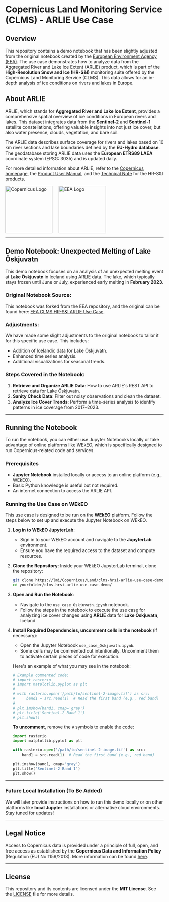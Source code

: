 
# Copernicus Land Monitoring Service (CLMS) - ARLIE Use Case

## Overview

This repository contains a demo notebook that has been slightly adjusted from the original notebook created by the [European Environment Agency (EEA)](https://github.com/eea). The use case demonstrates how to analyze data from the Aggregated River and Lake Ice Extent (ARLIE) product, which is part of the **High-Resolution Snow and Ice (HR-S&I)** monitoring suite offered by the Copernicus Land Monitoring Service (CLMS). This data allows for an in-depth analysis of ice conditions on rivers and lakes in Europe.

## About ARLIE

ARLIE, which stands for **Aggregated River and Lake Ice Extent**, provides a comprehensive spatial overview of ice conditions in European rivers and lakes. This dataset integrates data from the **Sentinel-2** and **Sentinel-1** satellite constellations, offering valuable insights into not just ice cover, but also water presence, clouds, vegetation, and bare soil.

The ARLIE data describes surface coverage for rivers and lakes based on 10 km river sections and lake boundaries defined by the **EU-Hydro database**. The geodatabase storing ARLIE data uses the **European ETRS89 LAEA** coordinate system (EPSG: 3035) and is updated daily.

For more detailed information about ARLIE, refer to the [Copernicus homepage](https://land.copernicus.eu/), the [Product User Manual](https://land.copernicus.eu/user-corner/technical-library/hrsi-pum), and the [Technical Note](https://land.copernicus.eu/user-corner/technical-library/hrsi-tn) for the HR-S&I products.

<div style="display: flex; align-items: center;">
    <img src="https://www.copernicus.eu/sites/default/files/styles/image_img_fluid/public/images/media/low/295955-Copernicus_logo_node_full_image_2.jpg?itok=rxBru8V4" alt="Copernicus Logo" style="width: 150px; margin-right: 20px;"/>
    <img src="https://www.eea.europa.eu/en/newsroom/branding-materials/eea_logo_compact_en.png/@@images/image/preview" alt="EEA Logo" style="width: 150px;"/>
</div>


***

## Demo Notebook: Unexpected Melting of Lake Öskjuvatn

This demo notebook focuses on an analysis of an unexpected melting event at **Lake Öskjuvatn** in Iceland using ARLIE data. The lake, which typically stays frozen until June or July, experienced early melting in **February 2023**. 

### Original Notebook Source:
This notebook was forked from the EEA repository, and the original can be found here: [EEA CLMS HR-S&I ARLIE Use Case](https://github.com/eea/clms-hrsi-arlie-use-case).

### Adjustments:
We have made some slight adjustments to the original notebook to tailor it for this specific use case. This includes:
- Addition of Icelandic data for Lake Öskjuvatn.
- Enhanced time series analysis.
- Additional visualizations for seasonal trends.

### Steps Covered in the Notebook:
1. **Retrieve and Organize ARLIE Data**: How to use ARLIE's REST API to retrieve data for Lake Öskjuvatn.
2. **Sanity Check Data**: Filter out noisy observations and clean the dataset.
3. **Analyze Ice Cover Trends**: Perform a time-series analysis to identify patterns in ice coverage from 2017–2023.

***

## Running the Notebook

To run the notebook, you can either use Jupyter Notebooks locally or take advantage of online platforms like [WEkEO](https://www.wekeo.eu/), which is specifically designed to run Copernicus-related code and services.

### Prerequisites

- **Jupyter Notebook** installed locally or access to an online platform (e.g., WEkEO).
- Basic Python knowledge is useful but not required.
- An internet connection to access the ARLIE API.

### Running the Use Case on WEkEO

This use case is designed to be run on the **WEkEO** platform. Follow the steps below to set up and execute the Jupyter Notebook on WEkEO.

1. **Log in to WEkEO JupyterLab**:
   - Sign in to your WEkEO account and navigate to the **JupyterLab** environment.
   - Ensure you have the required access to the dataset and compute resources.

2. **Clone the Repository**:
   Inside your WEkEO JupyterLab terminal, clone the repository:
    ```bash
    git clone https://lmi/Copernicus/Land/clms-hrsi-arlie-use-case-demo.git
    cd yourfolder/clms-hrsi-arlie-use-case-demo/
    ```

3. **Open and Run the Notebook**:
   - Navigate to the `use_case_Oskjuvatn.ipynb` notebook.
   - Follow the steps in the notebook to execute the use case for analyzing ice cover changes using **ARLIE** data for **Lake Öskjuvatn**, Iceland

4. **Install Required Dependencies, uncomment cells in the notebook** (if necessary):
   - Open the Jupyter Notebook `use_case_Oskjuvatn.ipynb`.
   - Some cells may be commented out intentionally. Uncomment them to activate certain pieces of code for execution.
   
   Here's an example of what you may see in the notebook:

    ```python
    # Example commented code:
    # import rasterio
    # import matplotlib.pyplot as plt
    #
    # with rasterio.open('/path/to/sentinel-2-image.tif') as src:
    #     band1 = src.read(1)  # Read the first band (e.g., red band)
    #
    # plt.imshow(band1, cmap='gray')
    # plt.title('Sentinel-2 Band 1')
    # plt.show()
    ```

   **To uncomment**, remove the `#` symbols to enable the code:

    ```python
    import rasterio
    import matplotlib.pyplot as plt
    
    with rasterio.open('/path/to/sentinel-2-image.tif') as src:
        band1 = src.read(1)  # Read the first band (e.g., red band)
    
    plt.imshow(band1, cmap='gray')
    plt.title('Sentinel-2 Band 1')
    plt.show()
    ```

---

### Future Local Installation (To Be Added)
We will later provide instructions on how to run this demo locally or on other platforms like **local Jupyter** installations or alternative cloud environments. Stay tuned for updates!


***

## Legal Notice

Access to Copernicus data is provided under a principle of full, open, and free access as established by the **Copernicus Data and Information Policy** (Regulation (EU) No 1159/2013). More information can be found [here](http://eur-lex.europa.eu/legal-content/EN/TXT/?uri=CELEX%3A32013R1159).

***

## License

This repository and its contents are licensed under the **MIT License**. See the [LICENSE](LICENSE) file for more details.

